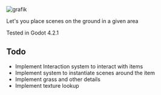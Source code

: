 ![grafik](https://github.com/geralwo/ForestAreaAddon/assets/89428719/c6f0936b-b46b-49a3-8a8f-f910d18c801c)



Let's you place scenes on the ground in a given area

Tested in Godot 4.2.1

## Todo
- Implement Interaction system to interact with items
- Implement system to instantiate scenes around the item
- Implement grass and other details
- Implement texture lookup
